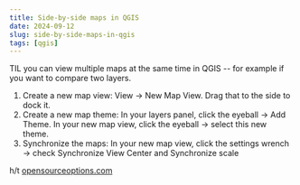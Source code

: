 ```yaml
---
title: Side-by-side maps in QGIS
date: 2024-09-12
slug: side-by-side-maps-in-qgis
tags: [qgis]
---
```


TIL you can view multiple maps at the same time in QGIS -- for example if you want to compare two layers.

1. Create a new map view: View -> New Map View. Drag that to the side to dock it.
2. Create a new map theme: In your layers panel, click the eyeball -> Add Theme. In your new map view, click the eyeball -> select this new theme.
3. Synchronize the maps: In your new map view, click the settings wrench -> check Synchronize View Center and Synchronize scale

h/t [opensourceoptions.com](https://opensourceoptions.com/split-screen-view-and-multiple-map-views-in-qgis/)

